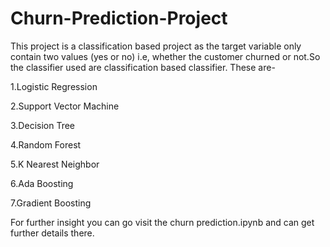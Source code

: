 # Churn-Prediction-Project
This project is a classification based project as the target variable only contain two values (yes or no) i.e, whether the customer churned or not.So the classifier used are classification based classifier. These are-

1.Logistic Regression

2.Support Vector Machine

3.Decision Tree

4.Random Forest

5.K Nearest Neighbor

6.Ada Boosting

7.Gradient Boosting

For further insight you can go visit the churn prediction.ipynb and can get further details there.

